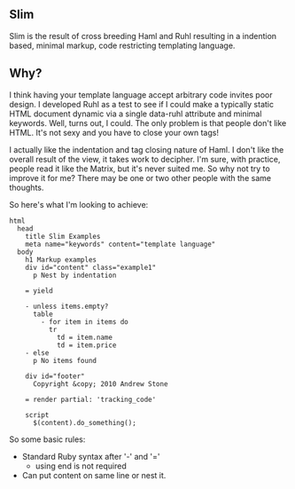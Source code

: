 ## Slim 

Slim is the result of cross breeding Haml and Ruhl resulting in a indention based, minimal markup, code restricting templating language.

## Why?

I think having your template language accept arbitrary code invites poor design.  I developed Ruhl as a test to see if I could make a typically static HTML document dynamic via a single data-ruhl attribute and minimal keywords.  Well, turns out, I could.  The only problem is that people don't like HTML.  It's not sexy and you have to close your own tags!  

I actually like the indentation and tag closing nature of Haml.  I don't like the overall result of the view, it takes work to decipher.  I'm sure, with practice, people read it like the Matrix, but it's never suited me.  So why not try to improve it for me?  There may be one or two other people with the same thoughts.


So here's what I'm looking to achieve:

    html 
      head 
        title Slim Examples
        meta name="keywords" content="template language"
      body
        h1 Markup examples
        div id="content" class="example1"
          p Nest by indentation

        = yield

        - unless items.empty?
          table
            - for item in items do
              tr 
                td = item.name
                td = item.price
        - else
          p No items found

        div id="footer"
          Copyright &copy; 2010 Andrew Stone

        = render partial: 'tracking_code' 

        script
          $(content).do_something();


So some basic rules:

* Standard Ruby syntax after '-' and '='
  * using end is not required
* Can put content on same line or nest it.
